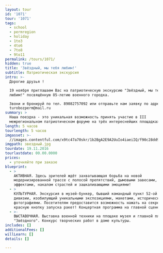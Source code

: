 ```yaml
---
layout: tour
id: '1071'
tour: '1071'
tags:
  - school
  - permregion
  - holiday
  - 1to3
  - 4to6
  - 7to8
  - 9to11
permalink: /tours/1071/
hidden: true
title: 'Звёздный, мы тебя любим!'
subtitle: Патриотическая экскурсия
intro: >-
  Дорогие друзья !

  19 ноября приглашаем Вас на патриотическую экскурсию "Звёздный, мы тебя
  любим!" посвящённую 85-летию военного городка. 

  Звони и бронируй по тел. 89082757092 или отправьте нам заявку по адресу:
  turobozperm@mail.ru
summary: >
  Наша поездка - это уникальная возможность принять участие в III
  межрегиональном патриотическом форуме на трёх интереснейших площадках: 
length: 5 часов
tourlength: 5 часов
imgasset: >-
  //images.contentful.com/x9tc47a70skr/1b2BgA2E9A2UuIo4iaeiIQ/f90c28dd91fdb350aa78d07a75689f5f/________________.jpg
imgpath: звездный.jpg
tourdate: 19.11.2016
tourlastdate: 00.00.0000
prices:
  - уточняйте при заказе
blueprint:
  - >
    АКТИВНАЯ. Здесь зрителей ждёт захватывающая борьба на новой
    модернизированной трассе с полосой препятствий, дымовыми завесами, шумовыми
    эффектами, накалом страстей и зашкаливающими эмоциями!
  - >
    КУЛЬТУРНАЯ. Экскурсия в музей-бункер, бывший командный пункт 52-ой ракетной
    дивизии, изобилующий уникальными экспозициями, макетами, историческими
    фотографиями. Посетителям предоставится возможность нажать на секретную
    красную кнопку запуска ракет! Концертная программа на главной сцене форума. 
  - >-
    ВЫСТАВОЧНАЯ. Выставка военной техники на площаке музея и главной площади
    "Звёздного". Конкурс творческих работ в доме культуры. 
includes: []
additionalFees: []
willLearn: []
details: []

---
```

